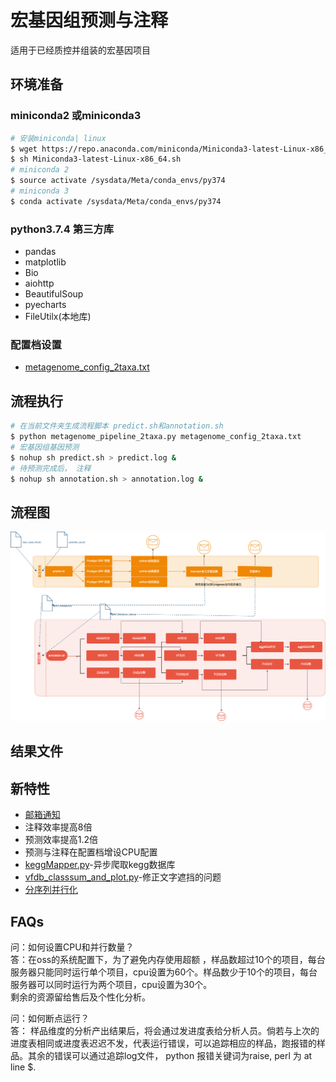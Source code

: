 # 宏基因组预测与注释

适用于已经质控并组装的宏基因项目

## 环境准备
### miniconda2 或miniconda3
```sh
# 安装miniconda| linux
$ wget https://repo.anaconda.com/miniconda/Miniconda3-latest-Linux-x86_64.sh
$ sh Miniconda3-latest-Linux-x86_64.sh
# miniconda 2
$ source activate /sysdata/Meta/conda_envs/py374
# miniconda 3
$ conda activate /sysdata/Meta/conda_envs/py374
```
### python3.7.4 第三方库
- pandas
- matplotlib
- Bio
- aiohttp
- BeautifulSoup
- pyecharts
- FileUtilx(本地库)

### 配置档设置
* [metagenome_config_2taxa.txt](./pipeline/metagenome_config_2taxa.txt)

## 流程执行
```sh
# 在当前文件夹生成流程脚本 predict.sh和annotation.sh
$ python metagenome_pipeline_2taxa.py metagenome_config_2taxa.txt
# 宏基因组基因预测
$ nohup sh predict.sh > predict.log &
# 待预测完成后， 注释
$ nohup sh annotation.sh > annotation.log &
```
## 流程图
![流程图](https://github.com/QIngyuanfl/predict-annotation-for-metagenome/blob/master/bpmn-with-drawio.png)
## 结果文件

## 新特性
- [邮箱通知](./mailx.md)
- 注释效率提高8倍
- 预测效率提高1.2倍
- 预测与注释在配置档增设CPU配置
- [keggMapper.py](./script/annotation/KEGG/keggMapper.md)-异步爬取kegg数据库
- [vfdb_classsum_and_plot.py](./script/annotation/VF/vfdb_classsum_and_plot.md)-修正文字遮挡的问题
- [分序列并行化](./Lib/FileUtilx.md)

## FAQs
问：如何设置CPU和并行数量？\
答：在oss的系统配置下，为了避免内存使用超额 ，样品数超过10个的项目，每台服务器只能同时运行单个项目，cpu设置为60个。样品数少于10个的项目，每台服务器可以同时运行为两个项目，cpu设置为30个。\
剩余的资源留给售后及个性化分析。

问：如何断点运行？\
答： 样品维度的分析产出结果后，将会通过发进度表给分析人员。倘若与上次的进度表相同或进度表迟迟不发，代表运行错误，可以追踪相应的样品，跑报错的样品。其余的错误可以通过追踪log文件， python 报错关键词为raise, perl 为 at line $. 
